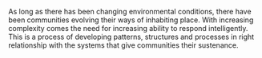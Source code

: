 As long as there has been changing environmental conditions, there have been communities evolving their ways of inhabiting place. With increasing complexity comes the need for increasing ability to respond intelligently. This is a process of developing  patterns, structures and processes in right relationship with the systems that give communities their sustenance. 